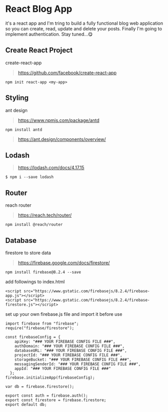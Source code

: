 # React Blog App
it's a react app and I'm tring to build a fully functional blog web application so you can create, read, update and delete your posts. Finally I'm going to implement authentication. Stay tuned...😋

## Create React Project
create-react-app
> https://github.com/facebook/create-react-app
```
npm init react-app <my-app>
```

## Styling
ant design
> https://www.npmjs.com/package/antd
```
npm install antd
```
> https://ant.design/components/overview/

## Lodash
> https://lodash.com/docs/4.17.15
```
$ npm i --save lodash
```

## Router
reach router
> https://reach.tech/router/
```
npm install @reach/router
```

## Database
firestore to store data
> https://firebase.google.com/docs/firestore/
```
npm install firebase@8.2.4 --save
```
add followings to index.html
```
<script src="https://www.gstatic.com/firebasejs/8.2.4/firebase-app.js"></script>
<script src="https://www.gstatic.com/firebasejs/8.2.4/firebase-firestore.js"></script>
```
set up your own firebase.js file and import it before use
```
import firebase from "firebase";
require("firebase/firestore");

const firebaseConfig = {
    apiKey: "### YOUR FIREBASE CONFIG FILE ###",
    authDomain: "### YOUR FIREBASE CONFIG FILE ###",
    databaseURL: "### YOUR FIREBASE CONFIG FILE ###",
    projectId: "### YOUR FIREBASE CONFIG FILE ###",
    storageBucket: "### YOUR FIREBASE CONFIG FILE ###",
    messagingSenderId: "### YOUR FIREBASE CONFIG FILE ###",
    appId: "### YOUR FIREBASE CONFIG FILE ###"
  };
firebase.initializeApp(firebaseConfig);

var db = firebase.firestore();

export const auth = firebase.auth();
export const firestore = firebase.firestore;
export default db;
```
